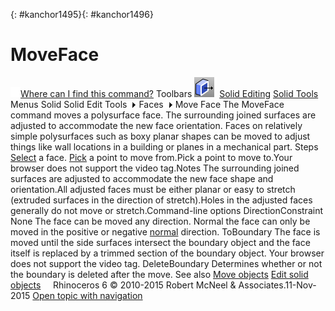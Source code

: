 ---
---

{: #kanchor1495}{: #kanchor1496}
# MoveFace
 [![images/transparent.gif](images/transparent.gif)Where can I find this command?](javascript:void(0);) Toolbars
![images/moveface.png](images/moveface.png) [Solid Editing](solid-editing-toolbar.html)  [Solid Tools](solid-tools-toolbar.html) 
Menus
Solid
Solid Edit Tools![images/menuarrow.gif](images/menuarrow.gif)
Faces![images/menuarrow.gif](images/menuarrow.gif)
Move Face
The MoveFace command moves a polysurface face.
The surrounding joined surfaces are adjusted to accommodate the new face orientation.
Faces on relatively simple polysurfaces such as boxy planar shapes can be moved to adjust things like wall locations in a building or planes in a mechanical part.
Steps
 [Select](select-objects.html) a face. [Pick](pick-location.html) a point to move from.Pick a point to move to.Your browser does not support the video tag.Notes
The surrounding joined surfaces are adjusted to accommodate the new face shape and orientation.All adjusted faces must be either planar or easy to stretch (extruded surfaces in the direction of stretch).Holes in the adjusted faces generally do not move or stretch.Command-line options
DirectionConstraint
None
The face can be moved any direction.
Normal
the face can only be moved in the positive or negative [normal](dir.html) direction.
ToBoundary
The face is moved until the side surfaces intersect the boundary object and the face itself is replaced by a trimmed section of the boundary object.
Your browser does not support the video tag.
DeleteBoundary
Determines whether or not the boundary is deleted after the move.
See also
 [Move objects](sak-move.html) 
 [Edit solid objects](sak-solidtools.html) 
&#160;
&#160;
Rhinoceros 6 © 2010-2015 Robert McNeel &amp; Associates.11-Nov-2015
 [Open topic with navigation](moveface.html) 

